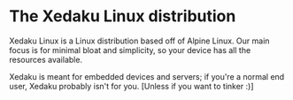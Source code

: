 # The Xedaku Linux distribution
Xedaku Linux is a Linux distribution based off of Alpine Linux. Our main focus is for minimal bloat and simplicity, so your device has all the resources available.

Xedaku is meant for embedded devices and servers; if you're a normal end user, Xedaku probably isn't for you. [Unless if you want to tinker :)]

